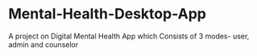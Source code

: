 # Mental-Health-Desktop-App
A project on Digital Mental Health App which Consists of 3 modes- user, admin and counselor
